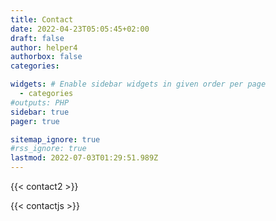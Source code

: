 ```yaml
---
title: Contact
date: 2022-04-23T05:05:45+02:00
draft: false
author: helper4
authorbox: false
categories:

widgets: # Enable sidebar widgets in given order per page
  - categories
#outputs: PHP
sidebar: true
pager: true

sitemap_ignore: true
#rss_ignore: true
lastmod: 2022-07-03T01:29:51.989Z
---
```


<!-- staro u iframe-u {{< iframe "/_sendmail/" >}} -->

<!-- {{< rawhtml >}}

<h2>Pišite nam</h2>
&nbsp;
{{< /rawhtml >}} -->

<!-- notice options -  success, info, warning, error -->

<!-- {{< notice warning "VAŽNO" >}} #### Upišite ispravnu email adresu jer u suprotnom nećemo biti u stanju odgovoriti Vam.
{{< /notice >}} -->

<!-- alert options - warning, success, info, danger
{{< alert theme="danger" dir="ltr" >}}
#### **VAŽNO**
Upišite ispravnu email adresu jer u suprotnom nećemo biti u stanju odgovoriti Vam.
{{< /alert >}}
-->

<!-- Contact Form -->

{{< contact2 >}}

<!-- Contact js script -->

{{< contactjs >}}
